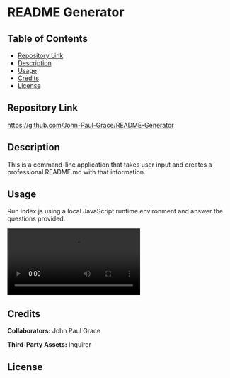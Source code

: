 # README Generator

## Table of Contents

* [Repository Link](#repository%20link)
* [Description](#description)
* [Usage](#usage)
* [Credits](#credits)
* [License](#license)

## Repository Link
https://github.com/John-Paul-Grace/README-Generator

## Description

This is a command-line application that takes user input and creates a professional README.md with that information.

## Usage

Run index.js using a local JavaScript runtime environment and answer the questions provided.

![Demo Screenshot](assets/videos/demo.mp4)

## Credits

**Collaborators:** John Paul Grace

**Third-Party Assets:**
Inquirer

## License

